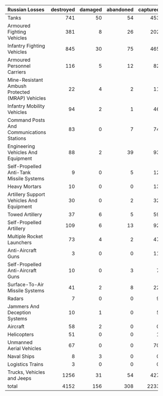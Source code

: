 | Russian Losses                                   |   destroyed |   damaged |   abandoned |   captured |   total |
|:-------------------------------------------------|------------:|----------:|------------:|-----------:|--------:|
| Tanks                                            |         741 |        50 |          54 |        453 |    1298 |
| Armoured Fighting Vehicles                       |         381 |         8 |          26 |        202 |     617 |
| Infantry Fighting Vehicles                       |         845 |        30 |          75 |        465 |    1415 |
| Armoured Personnel Carriers                      |         116 |         5 |          12 |         82 |     215 |
| Mine-Resistant Ambush Protected  (MRAP) Vehicles |          22 |         4 |           2 |         11 |      39 |
| Infantry Mobility Vehicles                       |          94 |         2 |           1 |         46 |     143 |
| Command Posts And Communications Stations        |          83 |         0 |           7 |         74 |     164 |
| Engineering Vehicles And Equipment               |          88 |         2 |          39 |         93 |     222 |
| Self-Propelled Anti-Tank Missile Systems         |           9 |         0 |           5 |         12 |      26 |
| Heavy Mortars                                    |          10 |         0 |           0 |         13 |      23 |
| Artillery Support Vehicles And Equipment         |          30 |         0 |           2 |         32 |      64 |
| Towed Artillery                                  |          37 |         6 |           5 |         59 |     107 |
| Self-Propelled Artillery                         |         109 |         6 |          13 |         92 |     220 |
| Multiple Rocket Launchers                        |          73 |         4 |           2 |         47 |     126 |
| Anti-Aircraft Guns                               |           3 |         0 |           0 |         11 |      14 |
| Self-Propelled Anti-Aircraft Guns                |          10 |         0 |           3 |          7 |      20 |
| Surface-To-Air Missile Systems                   |          41 |         2 |           8 |         22 |      73 |
| Radars                                           |           7 |         0 |           0 |          9 |      16 |
| Jammers And Deception Systems                    |          10 |         1 |           0 |          5 |      16 |
| Aircraft                                         |          58 |         2 |           0 |          0 |      60 |
| Helicopters                                      |          51 |         0 |           0 |          1 |      52 |
| Unmanned Aerial Vehicles                         |          67 |         0 |           0 |         70 |     137 |
| Naval Ships                                      |           8 |         3 |           0 |          0 |      11 |
| Logistics Trains                                 |           3 |         0 |           0 |          0 |       3 |
| Trucks, Vehicles and Jeeps                       |        1256 |        31 |          54 |        427 |    1768 |
| total                                            |        4152 |       156 |         308 |       2233 |    6849 |